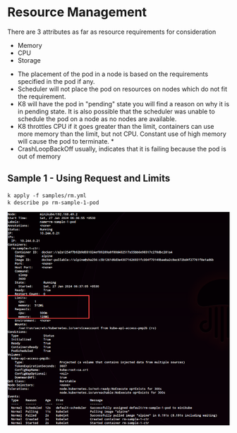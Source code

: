 # Resource Management

There are 3 attributes as far as resource requirements for consideration

- Memory
- CPU
- Storage


* The placement of the pod in a node is based on the requirements specified in the pod if any.
* Scheduler will not place the pod on resources on nodes which do not fit the requirement.
* K8 will have the pod in "pending" state you will find a reason on why it is in pending state. It is also possible that the scheduler was unable to schedule the pod on a node as no nodes are available.
* K8 throttles CPU if it goes greater than the limit, containers can use more memory than the limit, but not CPU. Constant use of high memory will cause the pod to terminate. *
* CrashLoopBackOff usually, indicates that it is failing because the pod is out of memory

## Sample 1 - Using Request and Limits

```shell
k apply -f samples/rm.yml
k describe po rm-sample-1-pod
```
![Limits](docs/images/rm.png)